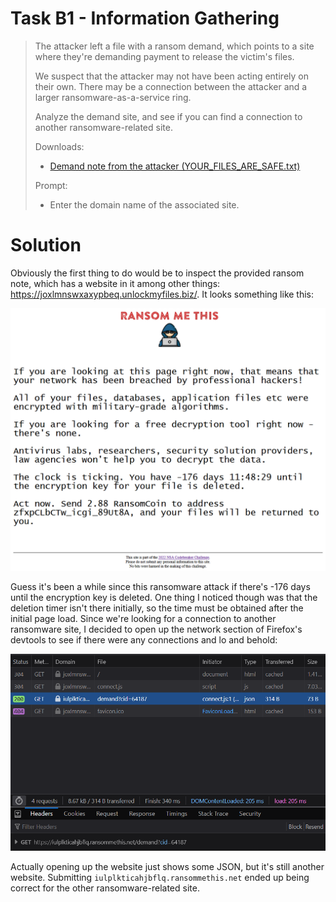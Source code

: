 # Task B1 - Information Gathering

> The attacker left a file with a ransom demand, which points to a site where they're demanding payment to release the victim's files.
>
> We suspect that the attacker may not have been acting entirely on their own. There may be a connection between the attacker and a larger ransomware-as-a-service ring.
>
> Analyze the demand site, and see if you can find a connection to another ransomware-related site.
>
> Downloads:
>
> - [Demand note from the attacker (YOUR_FILES_ARE_SAFE.txt)](./provided/YOUR_FILES_ARE_SAFE.txt)
>
> Prompt:
>
> - Enter the domain name of the associated site.

# Solution

Obviously the first thing to do would be to inspect the provided ransom note, which has a website in it among other things: https://joxlmnswxaxypbeq.unlockmyfiles.biz/. It looks something like this:

<div style="text-align: center;">
    <img src="./img/initial%20ransom%20website.png" alt="Ransom demand website screenshot">
</div>

Guess it's been a while since this ransomware attack if there's -176 days until the encryption key is deleted. One thing I noticed though was that the deletion timer isn't there initially, so the time must be obtained after the initial page load. Since we're looking for a connection to another ransomware site, I decided to open up the network section of Firefox's devtools to see if there were any connections and lo and behold:

<div style="text-align: center;">
    <img src="./img/Firefox%20devtools%20with%20connection%20to%20other%20website.png" alt="Firefox DevTools open showing connection to another website">
</div>

Actually opening up the website just shows some JSON, but it's still another website. Submitting `iulplkticahjbflq.ransommethis.net` ended up being correct for the other ransomware-related site.
